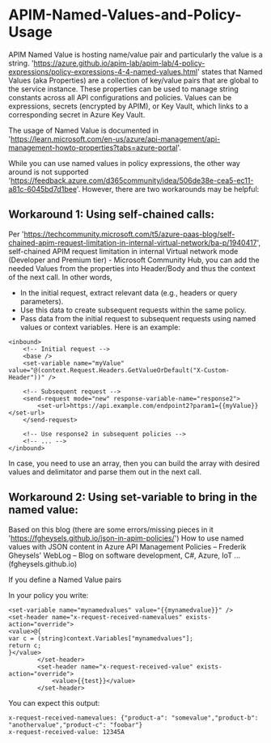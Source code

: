 # APIM-Named-Values-and-Policy-Usage
APIM Named Value is hosting name/value pair and particularly the value is a string. 'https://azure.github.io/apim-lab/apim-lab/4-policy-expressions/policy-expressions-4-4-named-values.html' states that Named Values (aka Properties) are a collection of key/value pairs that are global to the service instance. These properties can be used to manage string constants across all API configurations and policies. Values can be expressions, secrets (encrypted by APIM), or Key Vault, which links to a corresponding secret in Azure Key Vault.

The usage of Named Value is documented in 'https://learn.microsoft.com/en-us/azure/api-management/api-management-howto-properties?tabs=azure-portal'.

While you can use named values in policy expressions, the other way around is not supported 'https://feedback.azure.com/d365community/idea/506de38e-cea5-ec11-a81c-6045bd7d1bee'. However, there are two workarounds may be helpful: 

## Workaround 1: Using self-chained calls:
Per 'https://techcommunity.microsoft.com/t5/azure-paas-blog/self-chained-apim-request-limitation-in-internal-virtual-network/ba-p/1940417', self-chained APIM request limitation in internal Virtual network mode (Developer and Premium tier) - Microsoft Community Hub, you can add the needed Values from the properties into Header/Body and thus the context of the next call. In other words,
- In the initial request, extract relevant data (e.g., headers or query parameters).
- Use this data to create subsequent requests within the same policy.
- Pass data from the initial request to subsequent requests using named values or context variables.
Here is an example:
~~~
<inbound>
    <!-- Initial request -->
    <base />
    <set-variable name="myValue" value="@(context.Request.Headers.GetValueOrDefault("X-Custom-Header"))" />

    <!-- Subsequent request -->
    <send-request mode="new" response-variable-name="response2">
        <set-url>https://api.example.com/endpoint2?param1={{myValue}}</set-url>
    </send-request>

    <!-- Use response2 in subsequent policies -->
    <!-- ... -->
</inbound>
~~~
In case, you need to use an array, then you can build the array with desired values and delimitator and parse them out in the next call.

## Workaround 2: Using set-variable to bring in the named value:
Based on this blog (there are some errors/missing pieces in it 'https://fgheysels.github.io/json-in-apim-policies/')
How to use named values with JSON content in Azure API Management Policies – Frederik Gheysels' WebLog – Blog on software development, C#, Azure, IoT ... (fgheysels.github.io)

If you define a Named Value pairs
 

In your policy you write:
~~~
<set-variable name="mynamedvalues" value="{{mynamedvalue}}" />
<set-header name="x-request-received-namevalues" exists-action="override">
<value>@{
var c = (string)context.Variables["mynamedvalues"]; 
return c;
}</value>
        </set-header>
        <set-header name="x-request-received-value" exists-action="override">
            <value>{{test}}</value>
        </set-header>
~~~
You can expect this output:
~~~
x-request-received-namevalues: {"product-a": "somevalue","product-b": "anothervalue","product-c": "foobar"}
x-request-received-value: 12345A
~~~

